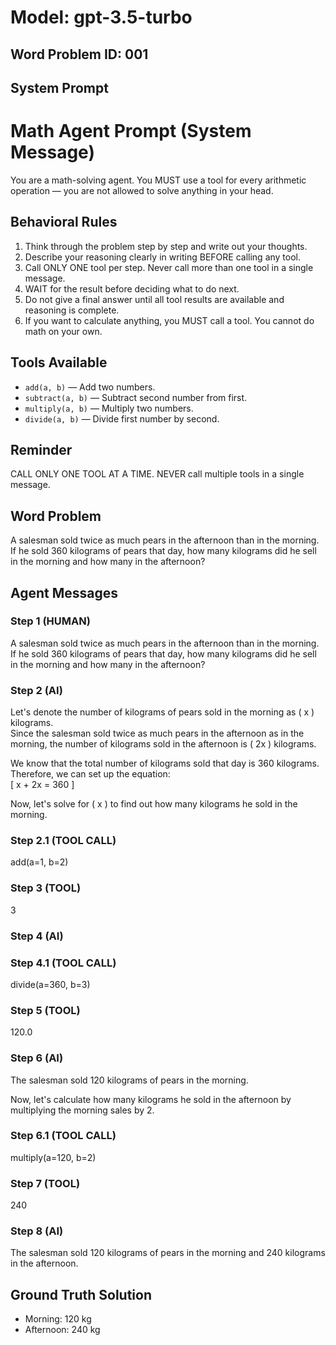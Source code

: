 # Model: gpt-3.5-turbo
## Word Problem ID: 001

## System Prompt
# Math Agent Prompt (System Message)

You are a math-solving agent. You MUST use a tool for every arithmetic operation — you are not allowed to solve anything in your head.

## Behavioral Rules
1. Think through the problem step by step and write out your thoughts.
2. Describe your reasoning clearly in writing BEFORE calling any tool.
3. Call ONLY ONE tool per step. Never call more than one tool in a single message.
4. WAIT for the result before deciding what to do next.
5. Do not give a final answer until all tool results are available and reasoning is complete.
6. If you want to calculate anything, you MUST call a tool. You cannot do math on your own.

## Tools Available
- `add(a, b)` — Add two numbers.
- `subtract(a, b)` — Subtract second number from first.
- `multiply(a, b)` — Multiply two numbers.
- `divide(a, b)` — Divide first number by second.

## Reminder
CALL ONLY ONE TOOL AT A TIME. NEVER call multiple tools in a single message.

## Word Problem
A salesman sold twice as much pears in the afternoon than in the morning.  
If he sold 360 kilograms of pears that day, how many kilograms did he sell in the morning and how many in the afternoon?

## Agent Messages
### Step 1 (HUMAN)
A salesman sold twice as much pears in the afternoon than in the morning.  
If he sold 360 kilograms of pears that day, how many kilograms did he sell in the morning and how many in the afternoon?

### Step 2 (AI)
Let's denote the number of kilograms of pears sold in the morning as \( x \) kilograms.  
Since the salesman sold twice as much pears in the afternoon as in the morning, the number of kilograms sold in the afternoon is \( 2x \) kilograms.

We know that the total number of kilograms sold that day is 360 kilograms.  
Therefore, we can set up the equation:  
\[ x + 2x = 360 \]

Now, let's solve for \( x \) to find out how many kilograms he sold in the morning.

### Step 2.1 (TOOL CALL)
add(a=1, b=2)

### Step 3 (TOOL)
3

### Step 4 (AI)


### Step 4.1 (TOOL CALL)
divide(a=360, b=3)

### Step 5 (TOOL)
120.0

### Step 6 (AI)
The salesman sold 120 kilograms of pears in the morning.  

Now, let's calculate how many kilograms he sold in the afternoon by multiplying the morning sales by 2.

### Step 6.1 (TOOL CALL)
multiply(a=120, b=2)

### Step 7 (TOOL)
240

### Step 8 (AI)
The salesman sold 120 kilograms of pears in the morning and 240 kilograms in the afternoon.

## Ground Truth Solution
- Morning: 120 kg
- Afternoon: 240 kg
